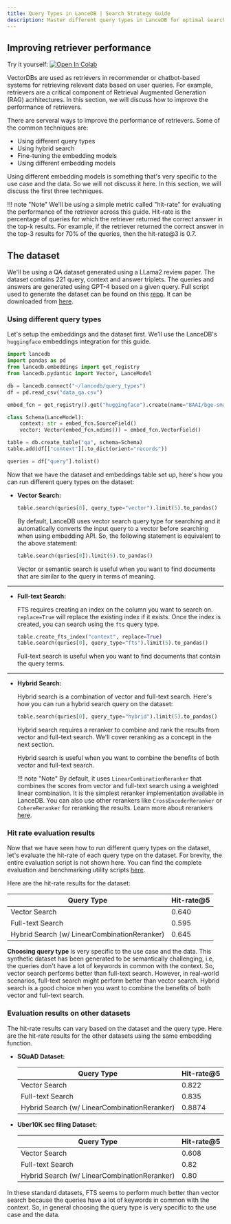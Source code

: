 ```yaml
---
title: Query Types in LanceDB | Search Strategy Guide
description: Master different query types in LanceDB for optimal search results. Learn about vector search, hybrid search, and query optimization techniques for improved retrieval performance.
---
```


## Improving retriever performance

Try it yourself: <a href="https://colab.research.google.com/github/lancedb/lancedb/blob/main/docs/src/notebooks/lancedb_reranking.ipynb"><img src="https://colab.research.google.com/assets/colab-badge.svg" alt="Open In Colab"></a><br/>

VectorDBs are used as retrievers in recommender or chatbot-based systems for retrieving relevant data based on user queries. For example, retrievers are a critical component of Retrieval Augmented Generation (RAG) acrhitectures. In this section, we will discuss how to improve the performance of retrievers.

There are serveral ways to improve the performance of retrievers. Some of the common techniques are:

* Using different query types
* Using hybrid search
* Fine-tuning the embedding models
* Using different embedding models

Using different embedding models is something that's very specific to the use case and the data. So we will not discuss it here. In this section, we will discuss the first three techniques.


!!! note "Note"
    We'll be using a simple metric called "hit-rate" for evaluating the performance of the retriever across this guide. Hit-rate is the percentage of queries for which the retriever returned the correct answer in the top-k results. For example, if the retriever returned the correct answer in the top-3 results for 70% of the queries, then the hit-rate@3 is 0.7.


## The dataset
We'll be using a QA dataset generated using a LLama2 review paper. The dataset contains 221 query, context and answer triplets. The queries and answers are generated using GPT-4 based on a given query. Full script used to generate the dataset can be found on this [repo](https://github.com/lancedb/ragged). It can be downloaded from [here](https://github.com/AyushExel/assets/blob/main/data_qa.csv).

### Using different query types
Let's setup the embeddings and the dataset first. We'll use the LanceDB's `huggingface` embeddings integration for this guide. 

```python
import lancedb
import pandas as pd
from lancedb.embeddings import get_registry
from lancedb.pydantic import Vector, LanceModel

db = lancedb.connect("~/lancedb/query_types")
df = pd.read_csv("data_qa.csv")

embed_fcn = get_registry().get("huggingface").create(name="BAAI/bge-small-en-v1.")

class Schema(LanceModel):
    context: str = embed_fcn.SourceField()
    vector: Vector(embed_fcn.ndims()) = embed_fcn.VectorField()

table = db.create_table("qa", schema=Schema)
table.add(df[["context"]].to_dict(orient="records"))

queries = df["query"].tolist()
```

Now that we have the dataset and embeddings table set up, here's how you can run different query types on the dataset:

* <b> Vector Search: </b>

    ```python
    table.search(quries[0], query_type="vector").limit(5).to_pandas()
    ```
    By default, LanceDB uses vector search query type for searching and it automatically converts the input query to a vector before searching when using embedding API. So, the following statement is equivalent to the above statement:

    ```python
    table.search(quries[0]).limit(5).to_pandas()
    ```

    Vector or semantic search is useful when you want to find documents that are similar to the query in terms of meaning.

---

* <b> Full-text Search: </b>
    
    FTS requires creating an index on the column you want to search on. `replace=True` will replace the existing index if it exists.
    Once the index is created, you can search using the `fts` query type.
    ```python
    table.create_fts_index("context", replace=True)
    table.search(quries[0], query_type="fts").limit(5).to_pandas()
    ```

    Full-text search is useful when you want to find documents that contain the query terms.

---

* <b> Hybrid Search: </b>

    Hybrid search is a combination of vector and full-text search. Here's how you can run a hybrid search query on the dataset:
    ```python
    table.search(quries[0], query_type="hybrid").limit(5).to_pandas()
    ```
    Hybrid search requires a reranker to combine and rank the results from vector and full-text search. We'll cover reranking as a concept in the next section.

    Hybrid search is useful when you want to combine the benefits of both vector and full-text search.

    !!! note "Note"
        By default, it uses `LinearCombinationReranker` that combines the scores from vector and full-text search using a weighted linear combination. It is the simplest reranker implementation available in LanceDB. You can also use other rerankers like `CrossEncoderReranker` or `CohereReranker` for reranking the results.
        Learn more about rerankers [here](https://lancedb.github.io/lancedb/reranking/).

    

### Hit rate evaluation results

Now that we have seen how to run different query types on the dataset, let's evaluate the hit-rate of each query type on the dataset.
For brevity, the entire evaluation script is not shown here. You can find the complete evaluation and benchmarking utility scripts [here](https://github.com/lancedb/ragged).

Here are the hit-rate results for the dataset:

| Query Type | Hit-rate@5 |
| --- | --- |
| Vector Search | 0.640 |
| Full-text Search | 0.595 |
| Hybrid Search (w/ LinearCombinationReranker) | 0.645 |

**Choosing query type** is very specific to the use case and the data. This synthetic dataset has been generated to be semantically challenging, i.e, the queries don't have a lot of keywords in common with the context. So, vector search performs better than full-text search. However, in real-world scenarios, full-text search might perform better than vector search. Hybrid search is a good choice when you want to combine the benefits of both vector and full-text search.

### Evaluation results on other datasets

The hit-rate results can vary based on the dataset and the query type. Here are the hit-rate results for the other datasets using the same embedding function.

* <b> SQuAD Dataset: </b>

    | Query Type | Hit-rate@5 |
    | --- | --- |
    | Vector Search | 0.822 |
    | Full-text Search | 0.835 |
    | Hybrid Search (w/ LinearCombinationReranker) | 0.8874 |

* <b> Uber10K sec filing Dataset: </b>

    | Query Type | Hit-rate@5 |
    | --- | --- |
    | Vector Search | 0.608 |
    | Full-text Search | 0.82 |
    | Hybrid Search (w/ LinearCombinationReranker) | 0.80 |

In these standard datasets, FTS seems to perform much better than vector search because the queries have a lot of keywords in common with the context. So, in general choosing the query type is very specific to the use case and the data.


